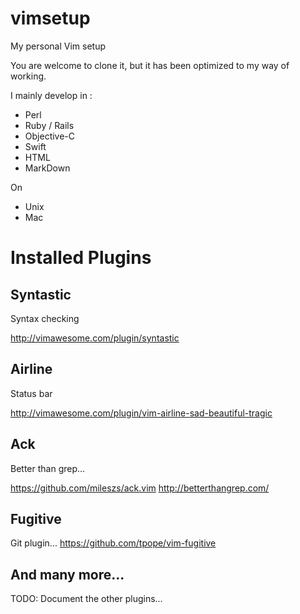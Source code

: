 vimsetup
========

My personal Vim setup

You are welcome to clone it, but it has been optimized to my way of working.

I mainly develop in :

* Perl
* Ruby / Rails
* Objective-C
* Swift
* HTML
* MarkDown

On

* Unix
* Mac



Installed Plugins
==================

Syntastic
---------
Syntax checking

http://vimawesome.com/plugin/syntastic


Airline
--------
Status bar

http://vimawesome.com/plugin/vim-airline-sad-beautiful-tragic


Ack
----
Better than grep...

https://github.com/mileszs/ack.vim
http://betterthangrep.com/


Fugitive
---------
Git plugin...
https://github.com/tpope/vim-fugitive



And many more...
---------------
TODO: Document the other plugins...





